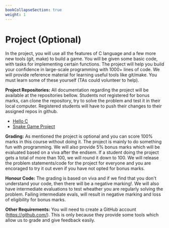 ```yaml
---
bookCollapseSection: true
weight: 1
---
```

# Project (Optional)

In the project, you will use all the features of C language and a few more new tools (git, make) to build a game. You will be given some basic code, with tasks for implementing certain functions. The project will help you build your confidence in large-scale programming with 1000+ lines of code. We will provide reference material for learning useful tools like git/make. You must learn some of these yourself (TAs could volunteer to help). 

**Project Repositories:** All documentation regarding the project will be available at the repositories bellow. Students not registered for bonus marks, can clone the repository, try to solve the problem and test it in their local computer. Registered students will have to push their changes to their assigned repos in github.

- [Hello C](https://github.com/cpro-iiit/autograding-example-c)
- [Snake Game Project](https://github.com/cpro-iiit/snake-project-starter/)  

**Grading:** As mentioned the project is optional and you can score 100% marks in this course without doing it. 
The project is mainly to do something fun with programming. We will also provide 5% bonus marks which will be evaluated based on a viva after the endsem. If a student doing the project gets a total of more than 100, we will round it down to 100. We will release the problem statements/code for the project for everyone and you are encoraged to try it out even if you have not opted for bonus marks.

**Honour Code:** The grading is based on viva and if we find that you don't understand your code, then there will be a negative marking!. We will also have intermediate evaluations to test wheather you are regularly solving the problem. Failing intermediate evals, will result in negative marking and loss of eligibility for bonus marks.

**Other Requirements:** You will need to create a GitHub account (https://github.com/). This is only because they provide some tools which allow us to grade and give feedback easily.
